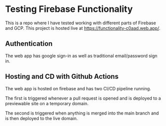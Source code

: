 # Testing Firebase Functionality
This is a repo where I have tested working with different parts of Firebase and GCP. This project is hosted live at https://functionality-c0aad.web.app/.

## Authentication
The web app has google sign-in as well as traditional email/password sign in.

## Hosting and CD with Github Actions
The web app is hosted on firebase and has two CI/CD pipeline running. 

The first is triggered whenever a pull request is opened and is deployed to a previewable site on a temporary domain. 

The second is triggered when anything is merged into the main branch and is then deployed to the live domain.